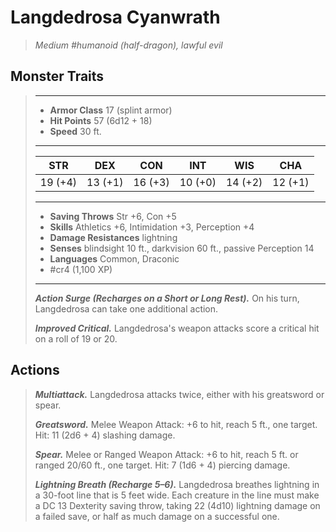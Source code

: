 # Langdedrosa Cyanwrath
>*Medium #humanoid (half-dragon), lawful evil*
## Monster Traits
>___
>- **Armor Class** 17 (splint armor)
>- **Hit Points** 57 (6d12 + 18)
>- **Speed** 30 ft.
>___
>|STR|DEX|CON|INT|WIS|CHA|
>|:---:|:---:|:---:|:---:|:---:|:---:|
>|19 (+4)|13 (+1)|16 (+3)|10 (+0)|14 (+2)|12 (+1)|
>___
>- **Saving Throws** Str +6, Con +5
>- **Skills** Athletics +6, Intimidation +3, Perception +4
>- **Damage Resistances** lightning
>- **Senses** blindsight 10 ft., darkvision 60 ft., passive Perception 14
>- **Languages** Common, Draconic
>- #cr4 (1,100 XP)
>___
>***Action Surge (Recharges on a Short or Long Rest).*** On his turn, Langdedrosa can take one additional action.  
>
>***Improved Critical.*** Langdedrosa's weapon attacks score a critical hit on a roll of 19 or 20.  
>
## Actions
>***Multiattack.*** Langdedrosa attacks twice, either with his greatsword or spear.  
>
>***Greatsword.*** Melee Weapon Attack: +6 to hit, reach 5 ft., one target. Hit: 11 (2d6 + 4) slashing damage.  
>
>***Spear.*** Melee  or Ranged Weapon Attack: +6 to hit, reach 5 ft. or ranged 20/60 ft., one target. Hit: 7 (1d6 + 4) piercing damage.  
>
>***Lightning Breath (Recharge 5–6).*** Langdedrosa breathes lightning in a 30-foot line that is 5 feet wide. Each creature in the line must make a DC 13 Dexterity saving throw, taking 22 (4d10) lightning damage on a failed save, or half as much damage on a successful one.